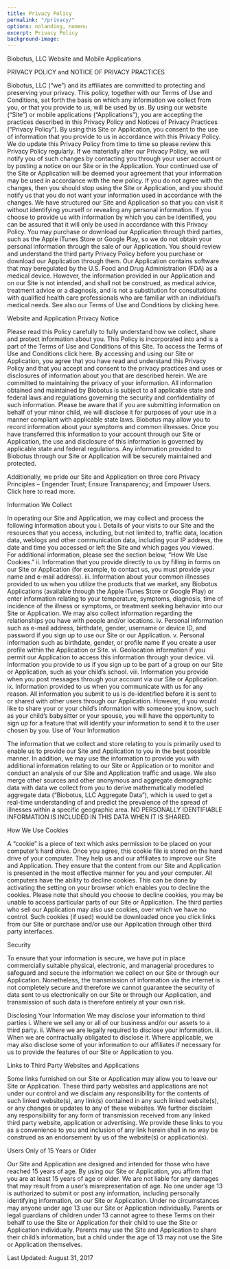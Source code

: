 ```yaml
---
title: Privacy Policy
permalink: "/privacy/"
options: nolanding, nomenu
excerpt: Privacy Policy
background-image: 
---
```


Biobotus, LLC Website and Mobile Applications

PRIVACY POLICY and NOTICE OF PRIVACY PRACTICES

Biobotus, LLC (“we”) and its affiliates are committed to protecting and preserving your privacy. This policy, together with our Terms of Use and Conditions, set forth the basis on which any information we collect from you, or that you provide to us, will be used by us. By using our website (“Site”) or mobile applications (“Applications”), you are accepting the practices described in this Privacy Policy and Notices of Privacy Practices (“Privacy Policy”).
By using this Site or Application, you consent to the use of information that you provide to us in accordance with this Privacy Policy. We do update this Privacy Policy from time to time so please review this Privacy Policy regularly. If we materially alter our Privacy Policy, we will notify you of such changes by contacting you through your user account or by posting a notice on our Site or in the Application. Your continued use of the Site or Application will be deemed your agreement that your information may be used in accordance with the new policy. If you do not agree with the changes, then you should stop using the Site or Application, and you should notify us that you do not want your information used in accordance with the changes.
We have structured our Site and Application so that you can visit it without identifying yourself or revealing any personal information. If you choose to provide us with information by which you can be identified, you can be assured that it will only be used in accordance with this Privacy Policy.
You may purchase or download our Application through third parties, such as the Apple iTunes Store or Google Play, so we do not obtain your personal information through the sale of our Application. You should review and understand the third party Privacy Policy before you purchase or download our Application through them.
Our Application contains software that may beregulated by the U.S. Food and Drug Administration (FDA) as a medical device. However, the information provided in our Application and on our Site is not intended, and shall not be construed, as medical advice, treatment advice or a diagnosis, and is not a substitution for consultations with qualified health care professionals who are familiar with an individual’s medical needs. See also our Terms of Use and Conditions by clicking here.

Website and Application Privacy Notice

Please read this Policy carefully to fully understand how we collect, share and protect information about you. This Policy is incorporated into and is a part of the Terms of Use and Conditions of this Site. To access the Terms of Use and Conditions click here.
By accessing and using our Site or Application, you agree that you have read and understand this Privacy Policy and that you accept and consent to the privacy practices and uses or disclosures of information about you that are described herein.
We are committed to maintaining the privacy of your information. All information obtained and maintained by Biobotus is subject to all applicable state and federal laws and regulations governing the security and confidentiality of such information. Please be aware that if you are submitting information on behalf of your minor child, we will disclose it for purposes of your use in a manner compliant with applicable state laws.
Biobotus may allow you to record information about your symptoms and common illnesses. Once you have transferred this information to your account through our Site or Application, the use and disclosure of this information is governed by applicable state and federal regulations.
Any information provided to Biobotus through our Site or Application will be securely maintained and protected.

Additionally, we pride our Site and Application on three core Privacy Principles – Engender Trust; Ensure Transparency; and Empower Users. Click here to read more.

Information We Collect

In operating our Site and Application, we may collect and process the following information about you
i. Details of your visits to our Site and the resources that you access, including, but not limited to, traffic data, location data, weblogs and other communication data, including your IP address, the date and time you accessed or left the Site and which pages you viewed. For additional information, please see the section below, “How We Use Cookies.”
ii. Information that you provide directly to us by filling in forms on our Site or Application (for example, to contact us, you must provide your name and e-mail address).
iii. Information about your common illnesses provided to us when you utilize the products that we market, any Biobotus Applications (available through the Apple iTunes Store or Google Play) or enter information relating to your temperature, symptoms, diagnosis, time of incidence of the illness or symptoms, or treatment seeking behavior into our Site or Application. We may also collect information regarding the relationships you have with people and/or locations.
iv. Personal information such as e-mail address, birthdate, gender, username or device ID, and password if you sign up to use our Site or our Application.
v. Personal information such as birthdate, gender, or profile name if you create a user profile within the Application or Site.
vi. Geolocation information if you permit our Application to access this information through your device.
vii. Information you provide to us if you sign up to be part of a group on our Site or Application, such as your child’s school.
viii. Information you provide when you post messages through your account via our Site or Application.
ix. Information provided to us when you communicate with us for any reason.
All information you submit to us is de-identified before it is sent to or shared with other users through our Application. However, if you would like to share your or your child’s information with someone you know, such as your child’s babysitter or your spouse, you will have the opportunity to sign up for a feature that will identify your information to send it to the user chosen by you.
Use of Your Information

The information that we collect and store relating to you is primarily used to enable us to provide our Site and Application to you in the best possible manner. In addition, we may use the information to provide you with additional information relating to our Site or Application or to monitor and conduct an analysis of our Site and Application traffic and usage.
We also merge other sources and other anonymous and aggregate demographic data with data we collect from you to derive mathematically modelled aggregate data (“Biobotus, LLC Aggregate Data”), which is used to get a real-time understanding of and predict the prevalence of the spread of illnesses within a specific geographic area. NO PERSONALLY IDENTIFIABLE INFORMATION IS INCLUDED IN THIS DATA WHEN IT IS SHARED.

How We Use Cookies

A “cookie” is a piece of text which asks permission to be placed on your computer’s hard drive. Once you agree, this cookie file is stored on the hard drive of your computer. They help us and our affiliates to improve our Site and Application. They ensure that the content from our Site and Application is presented in the most effective manner for you and your computer.
All computers have the ability to decline cookies. This can be done by activating the setting on your browser which enables you to decline the cookies. Please note that should you choose to decline cookies, you may be unable to access particular parts of our Site or Application.
The third parties who sell our Application may also use cookies, over which we have no control. Such cookies (if used) would be downloaded once you click links from our Site or purchase and/or use our Application through other third party interfaces.

Security

To ensure that your information is secure, we have put in place commercially suitable physical, electronic, and managerial procedures to safeguard and secure the information we collect on our Site or through our Application.
Nonetheless, the transmission of information via the internet is not completely secure and therefore we cannot guarantee the security of data sent to us electronically on our Site or through our Application, and transmission of such data is therefore entirely at your own risk.

Disclosing Your Information
We may disclose your information to third parties
i. Where we sell any or all of our business and/or our assets to a third party.
ii. Where we are legally required to disclose your information.
iii. When we are contractually obligated to disclose it.
Where applicable, we may also disclose some of your information to our affiliates if necessary for us to provide the features of our Site or Application to you.

Links to Third Party Websites and Applications

Some links furnished on our Site or Application may allow you to leave our Site or Application. These third party websites and applications are not under our control and we disclaim any responsibility for the contents of such linked website(s), any link(s) contained in any such linked website(s), or any changes or updates to any of these websites. We further disclaim any responsibility for any form of transmission received from any linked third party website, application or advertising. We provide these links to you as a convenience to you and inclusion of any link herein shall in no way be construed as an endorsement by us of the website(s) or application(s).

Users Only of 15 Years or Older

Our Site and Application are designed and intended for those who have reached 15 years of age. By using our Site or Application, you affirm that you are at least 15 years of age or older. We are not liable for any damages that may result from a user’s misrepresentation of age.
No one under age 13 is authorized to submit or post any information, including personally identifying information, on our Site or Application. Under no circumstances may anyone under age 13 use our Site or Application individually. Parents or legal guardians of children under 13 cannot agree to these Terms on their behalf to use the Site or Application for their child to use the Site or Application individually. Parents may use the Site and Application to share their child’s information, but a child under the age of 13 may not use the Site or Application themselves.

Last Updated: August 31, 2017
